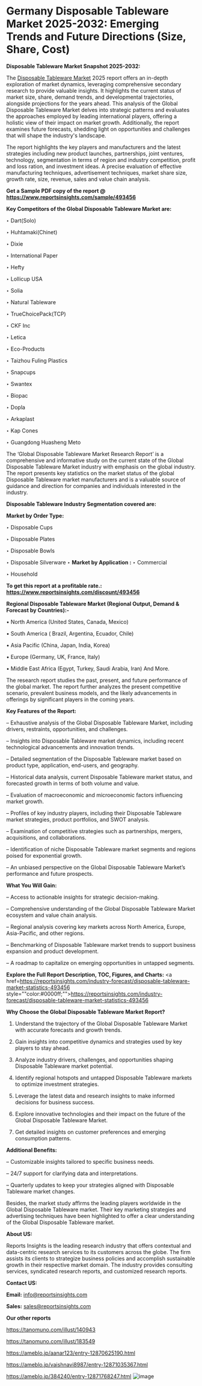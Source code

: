 # Germany Disposable Tableware Market 2025-2032: Emerging Trends and Future Directions (Size, Share, Cost)

<strong>Disposable Tableware Market Snapshot 2025-2032:</strong>

The <a href=https://www.reportsinsights.com/sample/493456>Disposable Tableware Market</a> 2025 report offers an in-depth exploration of market dynamics, leveraging comprehensive secondary research to provide valuable insights. It highlights the current status of market size, share, demand trends, and developmental trajectories, alongside projections for the years ahead. This analysis of the Global Disposable Tableware Market delves into strategic patterns and evaluates the approaches employed by leading international players, offering a holistic view of their impact on market growth. Additionally, the report examines future forecasts, shedding light on opportunities and challenges that will shape the industry's landscape.

The report highlights the key players and manufacturers and the latest strategies including new product launches, partnerships, joint ventures, technology, segmentation in terms of region and industry competition, profit and loss ration, and investment ideas. A precise evaluation of effective manufacturing techniques, advertisement techniques, market share size, growth rate, size, revenue, sales and value chain analysis.

<strong>Get a Sample PDF copy of the report @ <a href=https://www.reportsinsights.com/sample/493456 style=color:#0000ff;>https://www.reportsinsights.com/sample/493456</a></strong>

<strong>Key Competitors of the Global Disposable Tableware Market are:</strong>

‣ Dart(Solo)

‣ Huhtamaki(Chinet)

‣ Dixie

‣ International Paper

‣ Hefty

‣ Lollicup USA

‣ Solia

‣ Natural Tableware

‣ TrueChoicePack(TCP)

‣ CKF Inc

‣ Letica

‣ Eco-Products

‣ Taizhou Fuling Plastics

‣ Snapcups

‣ Swantex

‣ Biopac

‣ Dopla

‣ Arkaplast

‣ Kap Cones

‣ Guangdong Huasheng Meto

The ‘Global Disposable Tableware Market Research Report’ is a comprehensive and informative study on the current state of the Global Disposable Tableware Market industry with emphasis on the global industry. The report presents key statistics on the market status of the global Disposable Tableware market manufacturers and is a valuable source of guidance and direction for companies and individuals interested in the industry.

<strong>Disposable Tableware Industry Segmentation covered are:</strong>

<strong>Market by Order Type: </strong>

‣ Disposable Cups

‣ Disposable Plates

‣ Disposable Bowls

‣ Disposable Silverware
‣ 
<strong>Market by Application :</strong>
‣ Commercial

‣ Household

<strong>To get this report at a profitable rate.: <a href=https://www.reportsinsights.com/discount/493456 style=color:#0000ff;>https://www.reportsinsights.com/discount/493456</a></strong>

<strong>Regional Disposable Tableware Market (Regional Output, Demand &amp; Forecast by Countries):-</strong>

• North America (United States, Canada, Mexico)

• South America ( Brazil, Argentina, Ecuador, Chile)

• Asia Pacific (China, Japan, India, Korea)

• Europe (Germany, UK, France, Italy)

• Middle East Africa (Egypt, Turkey, Saudi Arabia, Iran) And More.

The research report studies the past, present, and future performance of the global market. The report further analyzes the present competitive scenario, prevalent business models, and the likely advancements in offerings by significant players in the coming years.

<strong>Key Features of the Report:</strong>

– Exhaustive analysis of the Global Disposable Tableware Market, including drivers, restraints, opportunities, and challenges.

– Insights into Disposable Tableware market dynamics, including recent technological advancements and innovation trends.

– Detailed segmentation of the Disposable Tableware market based on product type, application, end-users, and geography.

– Historical data analysis, current Disposable Tableware market status, and forecasted growth in terms of both volume and value.

– Evaluation of macroeconomic and microeconomic factors influencing market growth.

– Profiles of key industry players, including their Disposable Tableware market strategies, product portfolios, and SWOT analysis.

– Examination of competitive strategies such as partnerships, mergers, acquisitions, and collaborations.

– Identification of niche Disposable Tableware market segments and regions poised for exponential growth.

– An unbiased perspective on the Global Disposable Tableware Market’s performance and future prospects.

<strong>What You Will Gain:</strong>

– Access to actionable insights for strategic decision-making.

– Comprehensive understanding of the Global Disposable Tableware Market ecosystem and value chain analysis.

– Regional analysis covering key markets across North America, Europe, Asia-Pacific, and other regions.

– Benchmarking of Disposable Tableware market trends to support business expansion and product development.

– A roadmap to capitalize on emerging opportunities in untapped segments.

<strong>Explore the Full Report Description, TOC, Figures, and Charts:</strong>
<a href=https://reportsinsights.com/industry-forecast/disposable-tableware-market-statistics-493456 style=""color:#0000ff;"">https://reportsinsights.com/industry-forecast/disposable-tableware-market-statistics-493456</a>

<strong>Why Choose the Global Disposable Tableware Market Report?</strong>

1. Understand the trajectory of the Global Disposable Tableware Market with accurate forecasts and growth trends.

2. Gain insights into competitive dynamics and strategies used by key players to stay ahead.

3. Analyze industry drivers, challenges, and opportunities shaping Disposable Tableware market potential.

4. Identify regional hotspots and untapped Disposable Tableware markets to optimize investment strategies.

5. Leverage the latest data and research insights to make informed decisions for business success.

6. Explore innovative technologies and their impact on the future of the Global Disposable Tableware Market.

7. Get detailed insights on customer preferences and emerging consumption patterns.

<strong>Additional Benefits:</strong>

– Customizable insights tailored to specific business needs.

– 24/7 support for clarifying data and interpretations.

– Quarterly updates to keep your strategies aligned with Disposable Tableware market changes.

Besides, the market study affirms the leading players worldwide in the Global Disposable Tableware market. Their key marketing strategies and advertising techniques have been highlighted to offer a clear understanding of the Global Disposable Tableware market.

<strong><strong>About US</strong>:</strong>

Reports Insights is the leading research industry that offers contextual and data-centric research services to its customers across the globe. The firm assists its clients to strategize business policies and accomplish sustainable growth in their respective market domain. The industry provides consulting services, syndicated research reports, and customized research reports.

<strong>Contact US:</strong>

<p class=><b>Email:</b> <a href=mailto:info@reportsinsights.com>info@reportsinsights.com</a></p>
<p class=><b>Sales:</b> <a href=mailto:sales@reportsinsights.com>sales@reportsinsights.com</a></p>

<strong>Our other reports</strong>

<a href=https://tanomuno.com/illust/140943>https://tanomuno.com/illust/140943</a>

<a href=https://tanomuno.com/illust/183549>https://tanomuno.com/illust/183549</a>

<a href=https://ameblo.jp/aanar123/entry-12870625190.html>https://ameblo.jp/aanar123/entry-12870625190.html</a>

<a href=https://ameblo.jp/vaishnavi8987/entry-12871035367.html>https://ameblo.jp/vaishnavi8987/entry-12871035367.html</a>

<a href=https://ameblo.jp/384240/entry-12871768247.html>https://ameblo.jp/384240/entry-12871768247.html</a>
![image](https://github.com/user-attachments/assets/96f80fb6-367b-4737-b290-37531c23cacd)
